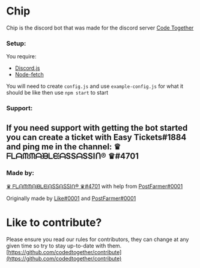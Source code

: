 # Chip
Chip is the discord bot that was made for the discord server [Code Together](https://discord.gg/4uHuFTn)

### Setup:
You require:
- [Discord.js](https://discord.js.org/)
- [Node-fetch](https://www.npmjs.com/package/node-fetch)

You will need to create `config.js`
and use `example-config.js` for what it should be like
then use `npm start` to start

### Support:
If you need support with getting the bot started you can create a ticket with  Easy Tickets#1884 and ping me in the channel:
♛ ᖴᒪᗩᙏᙏᗩᙖᒪᙓᗩSSᗩSSIᑎ® ♛#4701
---

### Made by:
[♛ ᖴᒪᗩᙏᙏᗩᙖᒪᙓᗩSSᗩSSIᑎ® ♛#4701](https://github.com/flamableassassin)
with help from [PostFarmer#0001](https://github.com/Kinolite)

Originally made by [Like#0001](https://github.com/abcdan) and [PostFarmer#0001](https://github.com/Kinolite)

# Like to contribute?
Please ensure you read our rules for contributors, they can change at any given time so try to stay up-to-date with them.
[https://github.com/codedtogether/contribute](https://github.com/codedtogether/contribute)
